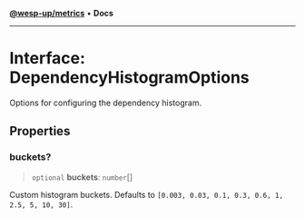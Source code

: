 [**@wesp-up/metrics**](../README.md) • **Docs**

***

# Interface: DependencyHistogramOptions

Options for configuring the dependency histogram.

## Properties

### buckets?

> `optional` **buckets**: `number`[]

Custom histogram buckets. Defaults to `[0.003, 0.03, 0.1, 0.3, 0.6, 1,
2.5, 5, 10, 30]`.
